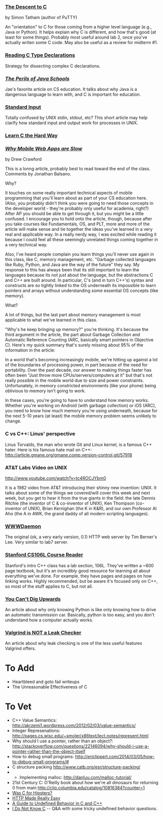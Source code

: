 ### [The Descent to C](http://www.chiark.greenend.org.uk/~sgtatham/cdescent/) ###
by Simon Tatham (author of PuTTY)

An "orientation" to C for those coming from a higher level language (e.g., Java
or Python). It helps explain why C is different, and how that's good (at least
for some things). Probably most useful around lab 2, once you've actually 
writen some C code. May also be useful as a review for midterm #1.


### [Reading C Type Declarations](http://unixwiz.net/techtips/reading-cdecl.html) ###
Strategy for dissecting complex C declarations.

### [*The Perils of Java Schools*](http://www.joelonsoftware.com/articles/ThePerilsofJavaSchools.html) ###
Jae's favorite article on CS education. It talks about why Java is a dangerous language to learn with, and C is important for education. 


### [Standard Input](http://www.linfo.org/standard_input.html) ###

Totally confused by UNIX stdin, stdout, etc? This short article may help clarify
how standard input and output work for processes in UNIX.


### [Learn C the Hard Way](http://c.learncodethehardway.org/book/) ###


### [*Why Mobile Web Apps are Slow*](http://sealedabstract.com/rants/why-mobile-web-apps-are-slow/) ###
by Drew Crawford

This is a lonng article, probably best to read toward the end of the class.
Comments by Jonathan Balsano.

Why?

It touches on some really important technical aspects of mobile programming
that you'll learn about as part of your CS education here. (Also, you probably
didn't think you were going to need those concepts in the developer world -
they're probably only useful for academia, right?) After AP you should be able
to get through it, but you might be a little confused. I encourage you to hold
onto the article, though, because after you take courses like Fundamentals, OS,
and PLT, more and more of the article will make sense and tie together the
ideas you've learned in a very real and applicable way. In a really nerdy way,
I was excited while reading it because I could feel all these seemingly
unrelated things coming together in a very technical way.

Also, I've heard people complain you learn things you'll never use again in
this class, like C, memory management, etc. "Garbage collected languages like
Ruby, Python, and Java are the way of the future" they say. My response to this
has always been that its still important to learn the languages because its not
just about the language, but the abstractions C and C++ are built around. In
particular, C's (and in turn C++'s) syntax and constructs are so tightly linked
to the OS underneath its impossible to learn pointers and arrays without
understanding some essential OS concepts (like memory).

What?

A lot of things, but the last part about memory management is most applicable
to what we've learned in this class.

"Why's he keep bringing up memory?" you're thinking. It's because the third
argument in the article, the part about Garbage Collection and Automatic
Reference Counting (ARC, basically smart pointers in Objective C). Here's my
quick summary that's surely missing about 95% of the information in the
article:

In a world that's becoming increasingly mobile, we're hitting up against a lot
of the boundaries of processing power, in part because of the need for
portability. Over the past decade, our answer to making things faster has often
been "Just throw more CPUs/servers/computers at it" but that's not really
possible in the mobile world due to size and power constraints. Unfortunately,
in memory constricted environments (like your phone) being oblivious to memory
isn't going to work. 

In these cases, you're going to have to understand how memory works. Whether
you're working on Android (with garbage collection) or iOS (ARC), you need to
know how much memory you're using underneath, because for the next 5-10 years
(at least) the mobile memory problem seems unlikely to change.

### C vs C++: Linus' perspective ###
Linus Torvalds, the man who wrote Git and Linux kernel, is a famous
C++ hater.  Here is his famous hate mail on C++: http://article.gmane.org/gmane.comp.version-control.git/57918

### AT&T Labs Video on UNIX ###
http://www.youtube.com/watch?v=tc4ROCJYbm0

It is a 1982 video from AT&T introducing their shinny new invention: UNIX.  It talks about some of the things we covered/will cover this week and next week, but you get to hear it from the true giants in the field: the late Dennis Ritchie (the inventor of C & co-inventor of UNIX), Ken Thompson (co-inventor of UNIX), Brian Kernighan (the K in K&R), and our own Professor Al Aho (the A in AWK, the grand daddy of all modern scripting languages).


### [WWWDaemon](https://github.com/NotTheRealTimBL/WWWDaemon/blob/master/old/V0.1/daemon.c) ###
The original (ok, a very early version, 0.1) HTTP web server by Tim Berner's Lee. Very similar to lab7 server.


### [Stanford CS106L Course Reader](http://web.stanford.edu/class/cs106l/course_reader.html) ###
Stanford's intro C++ class has a lab section, 106L. They've written a ~600 page textbook, but it's an incredibly good resource for learning all about everything we've done. For example, they have pages and pages on how linking works. Highly recommended, but be aware it's focused only on C++, so most of the stuff applies to C, but not all.

### [You Can't Dig Upwards](http://www.evanmiller.org/you-cant-dig-upwards.html) ###
An article about why only knowing Python is like only knowing how to drive an automatic transmission car. Basically, python is too easy, and you don't understand how a computer actually works.

### [Valgrind is NOT a Leak Checker](http://maintainablecode.logdown.com/posts/245425-valgrind-is-not-a-leak-checker) ###
An article about why leak checking is one of the less useful features Valgrind offers. 

# To Add #
* Heartbleed and goto fail writeups
* The Unreasonable Effectiveness of C

# To Vet #
* C++ Value Semantics: http://akrzemi1.wordpress.com/2012/02/03/value-semantics/
* Integer Represenations: http://pages.cs.wisc.edu/~smoler/x86text/lect.notes/represent.html
* Why should I use a pointer, rather than an object?: http://stackoverflow.com/questions/22146094/why-should-i-use-a-pointer-rather-than-the-object-itself
* How to debug small programs: http://ericlippert.com/2014/03/05/how-to-debug-small-programs/#
* C structure packing http://www.catb.org/esr/structure-packing/
* * Implementing malloc: http://danluu.com/malloc-tutorial/
* 21st Century C: O'Reilly book about how we're all dinosaurs for returning 0 from main http://clio.columbia.edu/catalog/10816384?counter=1
* [Was C for Hipsters?](http://timkellogg.me/blog/2015/02/08/history-of-C/)
* [HTTP Made Really Easy](http://www.jmarshall.com/easy/http/)
* [A Guide to Undefined Behavior in C and C++](http://blog.regehr.org/archives/213)
* [I Do Not Know C](http://kukuruku.co/hub/programming/i-do-not-know-c) -- Q&A with some tricky undefined behavior questions.
